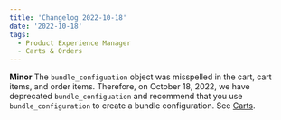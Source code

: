 ```yaml
---
title: 'Changelog 2022-10-18'
date: '2022-10-18'
tags:
  - Product Experience Manager
  - Carts & Orders
---
```

**Minor** The `bundle_configuation` object was misspelled in the cart, cart items, and order items. Therefore, on October 18, 2022, we have deprecated `bundle_configuation` and recommend that you use `bundle_configuration` to create a bundle configuration. See [Carts](/docs/commerce-cloud/carts/cart-items).
